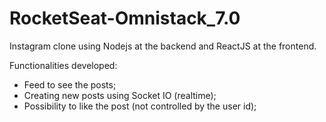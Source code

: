 # RocketSeat-Omnistack_7.0

Instagram clone using Nodejs at the backend and ReactJS at the frontend.

Functionalities developed: 
  - Feed to see the posts;
  - Creating new posts using Socket IO (realtime);
  - Possibility to like the post (not controlled by the user id);

